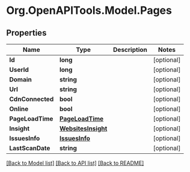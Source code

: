 
# Org.OpenAPITools.Model.Pages

## Properties

Name | Type | Description | Notes
------------ | ------------- | ------------- | -------------
**Id** | **long** |  | [optional] 
**UserId** | **long** |  | [optional] 
**Domain** | **string** |  | [optional] 
**Url** | **string** |  | [optional] 
**CdnConnected** | **bool** |  | [optional] 
**Online** | **bool** |  | [optional] 
**PageLoadTime** | [**PageLoadTime**](PageLoadTime.md) |  | [optional] 
**Insight** | [**WebsitesInsight**](WebsitesInsight.md) |  | [optional] 
**IssuesInfo** | [**IssuesInfo**](IssuesInfo.md) |  | [optional] 
**LastScanDate** | **string** |  | [optional] 

[[Back to Model list]](../README.md#documentation-for-models)
[[Back to API list]](../README.md#documentation-for-api-endpoints)
[[Back to README]](../README.md)

